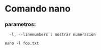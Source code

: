# Comando nano

### parametros:
```shell
  -l, --linenumbers : mostrar numeracion
```

```shell
nano -l foo.txt
```